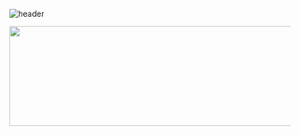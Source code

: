 ![header](https://capsule-render.vercel.app/api?type=slice)


<a href="https://github.com/devxb/gitanimals">
  <img
    src="https://render.gitanimals.org/lines/lumpenop?pet-id=644007062293980570"
    width="600"
    height="180"
  />
</a>
  
<!--
**lumpenop/lumpenop** is a ✨ _special_ ✨ repository because its `README.md` (this file) appears on your GitHub profile.

Here are some ideas to get you started:

- 🔭 I’m currently working on ...
- 🌱 I’m currently learning ...
- 👯 I’m looking to collaborate on ...
- 🤔 I’m looking for help with ...
- 💬 Ask me about ...
- 📫 How to reach me: ...
- 😄 Pronouns: ...
- ⚡ Fun fact: ...
-->
